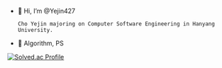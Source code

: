 - 👋 Hi, I’m @Yejin427

      Cho Yejin majoring on Computer Software Engineering in Hanyang University.
      
- 👀 Algorithm, PS

[![Solved.ac Profile](http://mazassumnida.wtf/api/v2/generate_badge?boj=choyj427)](https://solved.ac/choyj427/)
